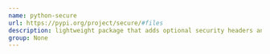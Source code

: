 ```yaml
---
name: python-secure
url: https://pypi.org/project/secure/#files
description: lightweight package that adds optional security headers and cookie attributes for Python web frameworks. URL : https://pypi.org/project/secure/#files Groups : None
group: None
---
```

